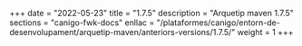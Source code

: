 +++
date        = "2022-05-23"
title       = "1.7.5"
description = "Arquetip maven 1.7.5"
sections    = "canigo-fwk-docs"
enllac		= "/plataformes/canigo/entorn-de-desenvolupament/arquetip-maven/anteriors-versions/1.7.5/"
weight		= 1
+++
